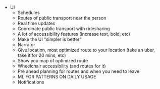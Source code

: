 - UI
    - Schedules
    - Routes of public transport near the person
    - Real time updates
    - Coordinate public transport with ridesharing
    - A lot of accessibility features (increase text, bold, etc)
    - Make the UI "simpler is better"
    - Narrator
    - Give location, most optimized route to your location (take an uber, take it for 20 mins, etc)
    - Show you map of optimized route
    - Wheelchair accessibility (and routes for it)
    - Pre ahead planning for routes and when you need to leave
    - ML FOR PATTERNS ON DAILY USAGE
    - Notifications
     